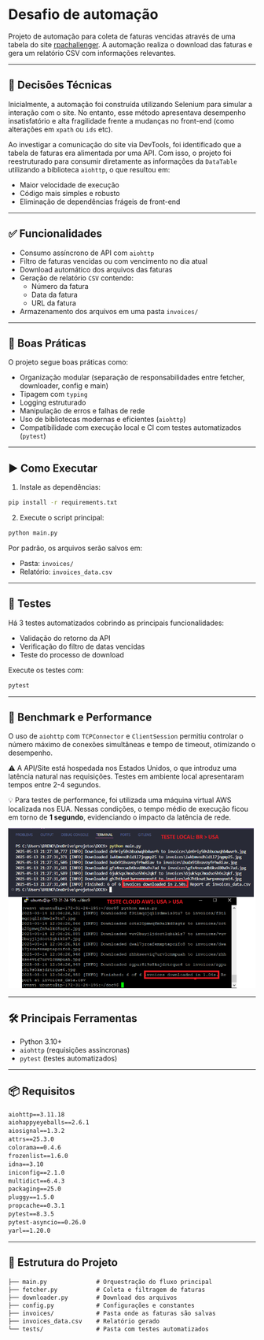 ﻿# Desafio de automação

Projeto de automação para coleta de faturas vencidas através de uma tabela do site [rpachallenger](https://rpachallengeocr.azurewebsites.net/). A automação realiza o download das faturas e gera um relatório CSV com informações relevantes.

---

## 🧠 Decisões Técnicas

Inicialmente, a automação foi construída utilizando Selenium para simular a interação com o site. No entanto, esse método apresentava desempenho insatisfatório e alta fragilidade frente a mudanças no front-end (como alterações em `xpath` ou `ids` etc).

Ao investigar a comunicação do site via DevTools, foi identificado que a tabela de faturas era alimentada por uma API. Com isso, o projeto foi reestruturado para consumir diretamente as informações da `DataTable` utilizando a biblioteca `aiohttp`, o que resultou em:
- Maior velocidade de execução
- Código mais simples e robusto
- Eliminação de dependências frágeis de front-end

---

## ✅ Funcionalidades

- Consumo assíncrono de API com `aiohttp`
- Filtro de faturas vencidas ou com vencimento no dia atual
- Download automático dos arquivos das faturas
- Geração de relatório `CSV` contendo:
  - Número da fatura
  - Data da fatura
  - URL da fatura
- Armazenamento dos arquivos em uma pasta `invoices/`

---

## 📐 Boas Práticas

O projeto segue boas práticas como:
- Organização modular (separação de responsabilidades entre fetcher, downloader, config e main)
- Tipagem com `typing`
- Logging estruturado
- Manipulação de erros e falhas de rede
- Uso de bibliotecas modernas e eficientes (`aiohttp`)
- Compatibilidade com execução local e CI com testes automatizados (`pytest`)

---

## ▶️ Como Executar

1. Instale as dependências:

```bash
pip install -r requirements.txt
```

2. Execute o script principal:

```bash
python main.py
```

Por padrão, os arquivos serão salvos em:
- Pasta: `invoices/`
- Relatório: `invoices_data.csv`

---

## 🧪 Testes

Há 3 testes automatizados cobrindo as principais funcionalidades:
- Validação do retorno da API
- Verificação do filtro de datas vencidas
- Teste do processo de download

Execute os testes com:

```bash
pytest
```

---

## 🚀 Benchmark e Performance

O uso de `aiohttp` com `TCPConnector` e `ClientSession` permitiu controlar o número máximo de conexões simultâneas e tempo de timeout, otimizando o desempenho.

⚠️ A API/Site está hospedada nos Estados Unidos, o que introduz uma latência natural nas requisições. Testes em ambiente local apresentaram tempos entre 2-4 segundos.

💡 Para testes de performance, foi utilizada uma máquina virtual AWS localizada nos EUA. Nessas condições, o tempo médio de execução ficou em torno de **1 segundo**, evidenciando o impacto da latência de rede.

![Preview](benchmarking.png)

---

## 🛠️ Principais Ferramentas

- Python 3.10+
- `aiohttp` (requisições assíncronas)
- `pytest` (testes automatizados)

---

## 📦 Requisitos

```txt
aiohttp==3.11.18
aiohappyeyeballs==2.6.1
aiosignal==1.3.2
attrs==25.3.0
colorama==0.4.6
frozenlist==1.6.0
idna==3.10
iniconfig==2.1.0
multidict==6.4.3
packaging==25.0
pluggy==1.5.0
propcache==0.3.1
pytest==8.3.5
pytest-asyncio==0.26.0
yarl==1.20.0
```

---

## 📁 Estrutura do Projeto

```
├── main.py              # Orquestração do fluxo principal
├── fetcher.py           # Coleta e filtragem de faturas
├── downloader.py        # Download dos arquivos
├── config.py            # Configurações e constantes
├── invoices/            # Pasta onde as faturas são salvas
├── invoices_data.csv    # Relatório gerado
└── tests/               # Pasta com testes automatizados
```
